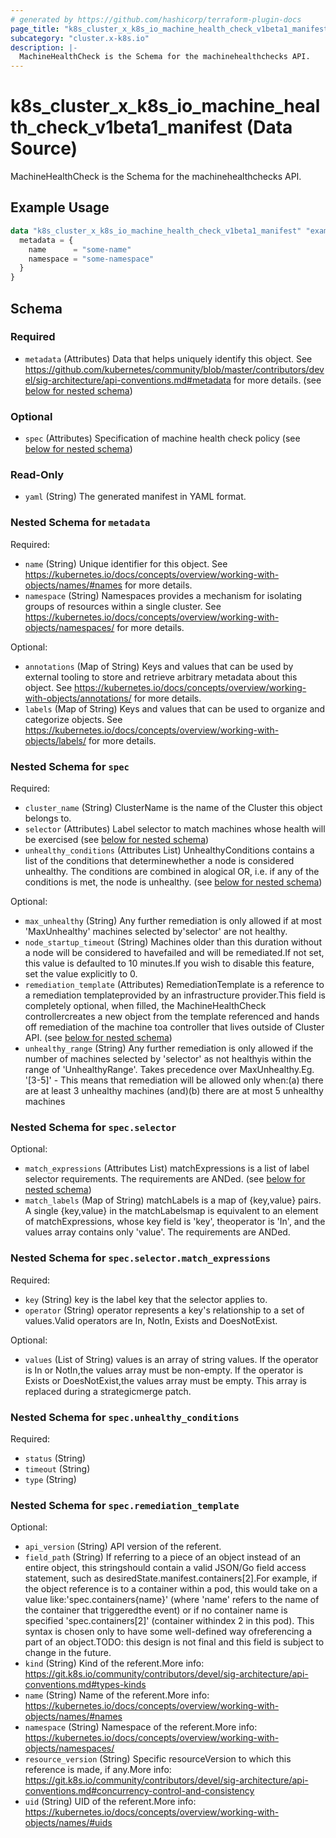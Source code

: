 ```yaml
---
# generated by https://github.com/hashicorp/terraform-plugin-docs
page_title: "k8s_cluster_x_k8s_io_machine_health_check_v1beta1_manifest Data Source - terraform-provider-k8s"
subcategory: "cluster.x-k8s.io"
description: |-
  MachineHealthCheck is the Schema for the machinehealthchecks API.
---
```


# k8s_cluster_x_k8s_io_machine_health_check_v1beta1_manifest (Data Source)

MachineHealthCheck is the Schema for the machinehealthchecks API.

## Example Usage

```terraform
data "k8s_cluster_x_k8s_io_machine_health_check_v1beta1_manifest" "example" {
  metadata = {
    name      = "some-name"
    namespace = "some-namespace"
  }
}
```

<!-- schema generated by tfplugindocs -->
## Schema

### Required

- `metadata` (Attributes) Data that helps uniquely identify this object. See https://github.com/kubernetes/community/blob/master/contributors/devel/sig-architecture/api-conventions.md#metadata for more details. (see [below for nested schema](#nestedatt--metadata))

### Optional

- `spec` (Attributes) Specification of machine health check policy (see [below for nested schema](#nestedatt--spec))

### Read-Only

- `yaml` (String) The generated manifest in YAML format.

<a id="nestedatt--metadata"></a>
### Nested Schema for `metadata`

Required:

- `name` (String) Unique identifier for this object. See https://kubernetes.io/docs/concepts/overview/working-with-objects/names/#names for more details.
- `namespace` (String) Namespaces provides a mechanism for isolating groups of resources within a single cluster. See https://kubernetes.io/docs/concepts/overview/working-with-objects/namespaces/ for more details.

Optional:

- `annotations` (Map of String) Keys and values that can be used by external tooling to store and retrieve arbitrary metadata about this object. See https://kubernetes.io/docs/concepts/overview/working-with-objects/annotations/ for more details.
- `labels` (Map of String) Keys and values that can be used to organize and categorize objects. See https://kubernetes.io/docs/concepts/overview/working-with-objects/labels/ for more details.


<a id="nestedatt--spec"></a>
### Nested Schema for `spec`

Required:

- `cluster_name` (String) ClusterName is the name of the Cluster this object belongs to.
- `selector` (Attributes) Label selector to match machines whose health will be exercised (see [below for nested schema](#nestedatt--spec--selector))
- `unhealthy_conditions` (Attributes List) UnhealthyConditions contains a list of the conditions that determinewhether a node is considered unhealthy.  The conditions are combined in alogical OR, i.e. if any of the conditions is met, the node is unhealthy. (see [below for nested schema](#nestedatt--spec--unhealthy_conditions))

Optional:

- `max_unhealthy` (String) Any further remediation is only allowed if at most 'MaxUnhealthy' machines selected by'selector' are not healthy.
- `node_startup_timeout` (String) Machines older than this duration without a node will be considered to havefailed and will be remediated.If not set, this value is defaulted to 10 minutes.If you wish to disable this feature, set the value explicitly to 0.
- `remediation_template` (Attributes) RemediationTemplate is a reference to a remediation templateprovided by an infrastructure provider.This field is completely optional, when filled, the MachineHealthCheck controllercreates a new object from the template referenced and hands off remediation of the machine toa controller that lives outside of Cluster API. (see [below for nested schema](#nestedatt--spec--remediation_template))
- `unhealthy_range` (String) Any further remediation is only allowed if the number of machines selected by 'selector' as not healthyis within the range of 'UnhealthyRange'. Takes precedence over MaxUnhealthy.Eg. '[3-5]' - This means that remediation will be allowed only when:(a) there are at least 3 unhealthy machines (and)(b) there are at most 5 unhealthy machines

<a id="nestedatt--spec--selector"></a>
### Nested Schema for `spec.selector`

Optional:

- `match_expressions` (Attributes List) matchExpressions is a list of label selector requirements. The requirements are ANDed. (see [below for nested schema](#nestedatt--spec--selector--match_expressions))
- `match_labels` (Map of String) matchLabels is a map of {key,value} pairs. A single {key,value} in the matchLabelsmap is equivalent to an element of matchExpressions, whose key field is 'key', theoperator is 'In', and the values array contains only 'value'. The requirements are ANDed.

<a id="nestedatt--spec--selector--match_expressions"></a>
### Nested Schema for `spec.selector.match_expressions`

Required:

- `key` (String) key is the label key that the selector applies to.
- `operator` (String) operator represents a key's relationship to a set of values.Valid operators are In, NotIn, Exists and DoesNotExist.

Optional:

- `values` (List of String) values is an array of string values. If the operator is In or NotIn,the values array must be non-empty. If the operator is Exists or DoesNotExist,the values array must be empty. This array is replaced during a strategicmerge patch.



<a id="nestedatt--spec--unhealthy_conditions"></a>
### Nested Schema for `spec.unhealthy_conditions`

Required:

- `status` (String)
- `timeout` (String)
- `type` (String)


<a id="nestedatt--spec--remediation_template"></a>
### Nested Schema for `spec.remediation_template`

Optional:

- `api_version` (String) API version of the referent.
- `field_path` (String) If referring to a piece of an object instead of an entire object, this stringshould contain a valid JSON/Go field access statement, such as desiredState.manifest.containers[2].For example, if the object reference is to a container within a pod, this would take on a value like:'spec.containers{name}' (where 'name' refers to the name of the container that triggeredthe event) or if no container name is specified 'spec.containers[2]' (container withindex 2 in this pod). This syntax is chosen only to have some well-defined way ofreferencing a part of an object.TODO: this design is not final and this field is subject to change in the future.
- `kind` (String) Kind of the referent.More info: https://git.k8s.io/community/contributors/devel/sig-architecture/api-conventions.md#types-kinds
- `name` (String) Name of the referent.More info: https://kubernetes.io/docs/concepts/overview/working-with-objects/names/#names
- `namespace` (String) Namespace of the referent.More info: https://kubernetes.io/docs/concepts/overview/working-with-objects/namespaces/
- `resource_version` (String) Specific resourceVersion to which this reference is made, if any.More info: https://git.k8s.io/community/contributors/devel/sig-architecture/api-conventions.md#concurrency-control-and-consistency
- `uid` (String) UID of the referent.More info: https://kubernetes.io/docs/concepts/overview/working-with-objects/names/#uids
